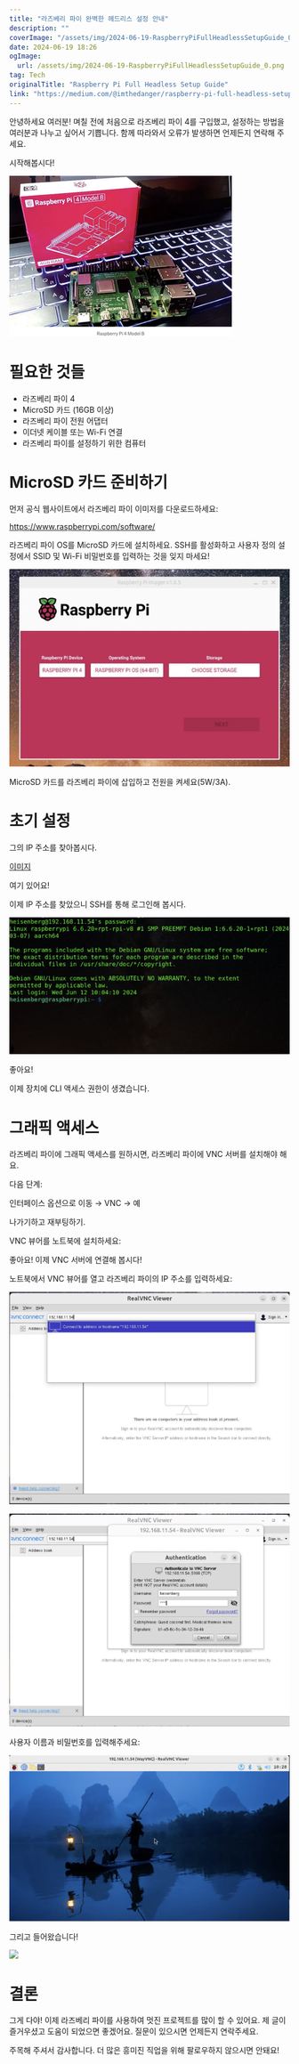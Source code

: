 ```yaml
---
title: "라즈베리 파이 완벽한 헤드리스 설정 안내"
description: ""
coverImage: "/assets/img/2024-06-19-RaspberryPiFullHeadlessSetupGuide_0.png"
date: 2024-06-19 18:26
ogImage: 
  url: /assets/img/2024-06-19-RaspberryPiFullHeadlessSetupGuide_0.png
tag: Tech
originalTitle: "Raspberry Pi Full Headless Setup Guide"
link: "https://medium.com/@imthedanger/raspberry-pi-full-headless-setup-guide-6e3c9ebed710"
---
```



안녕하세요 여러분! 며칠 전에 처음으로 라즈베리 파이 4를 구입했고, 설정하는 방법을 여러분과 나누고 싶어서 기쁩니다. 함께 따라와서 오류가 발생하면 언제든지 연락해 주세요.

시작해봅시다!

![라즈베리파이 이미지](/assets/img/2024-06-19-RaspberryPiFullHeadlessSetupGuide_0.png)

# 필요한 것들

<div class="content-ad"></div>

- 라즈베리 파이 4
- MicroSD 카드 (16GB 이상)
- 라즈베리 파이 전원 어댑터
- 이더넷 케이블 또는 Wi-Fi 연결
- 라즈베리 파이를 설정하기 위한 컴퓨터

# MicroSD 카드 준비하기

먼저 공식 웹사이트에서 라즈베리 파이 이미저를 다운로드하세요:

https://www.raspberrypi.com/software/

<div class="content-ad"></div>

라즈베리 파이 OS를 MicroSD 카드에 설치하세요. SSH를 활성화하고 사용자 정의 설정에서 SSID 및 Wi-Fi 비밀번호를 입력하는 것을 잊지 마세요!

![Raspberry Pi OS 설치](/assets/img/2024-06-19-RaspberryPiFullHeadlessSetupGuide_1.png)

MicroSD 카드를 라즈베리 파이에 삽입하고 전원을 켜세요(5W/3A).

# 초기 설정

<div class="content-ad"></div>

그의 IP 주소를 찾아봅시다.

[이미지](/assets/img/2024-06-19-RaspberryPiFullHeadlessSetupGuide_2.png)

여기 있어요!

이제 IP 주소를 찾았으니 SSH를 통해 로그인해 봅시다.

<div class="content-ad"></div>

<img src="/assets/img/2024-06-19-RaspberryPiFullHeadlessSetupGuide_3.png" />

좋아요!

이제 장치에 CLI 액세스 권한이 생겼습니다.

# 그래픽 액세스

<div class="content-ad"></div>

라즈베리 파이에 그래픽 액세스를 원하시면, 라즈베리 파이에 VNC 서버를 설치해야 해요.

다음 단계:

인터페이스 옵션으로 이동 → VNC → 예

나가기하고 재부팅하기.

<div class="content-ad"></div>

VNC 뷰어를 노트북에 설치하세요:

좋아요! 이제 VNC 서버에 연결해 봅시다!

노트북에서 VNC 뷰어를 열고 라즈베리 파이의 IP 주소를 입력하세요:

![이미지](/assets/img/2024-06-19-RaspberryPiFullHeadlessSetupGuide_4.png)

<div class="content-ad"></div>

<img src="/assets/img/2024-06-19-RaspberryPiFullHeadlessSetupGuide_5.png" />

사용자 이름과 비밀번호를 입력해주세요:

<img src="/assets/img/2024-06-19-RaspberryPiFullHeadlessSetupGuide_6.png" />

그리고 들어왔습니다!

<div class="content-ad"></div>

<img src="https://miro.medium.com/v2/resize:fit:960/1*DlPOOFxupci14OKPJn5OVw.gif" />

# 결론

그게 다야! 이제 라즈베리 파이를 사용하여 멋진 프로젝트를 많이 할 수 있어요. 제 글이 즐거우셨고 도움이 되었으면 좋겠어요. 질문이 있으시면 언제든지 연락주세요.

주목해 주셔서 감사합니다. 더 많은 흥미진 직업을 위해 팔로우하지 않으시면 안돼요!